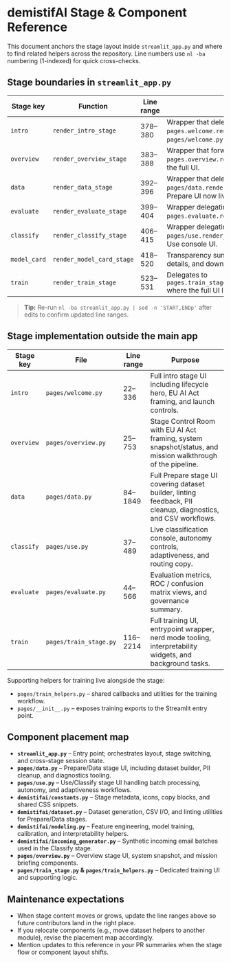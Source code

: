 # demistifAI Stage & Component Reference

This document anchors the stage layout inside `streamlit_app.py` and where to find related helpers across the repository. Line
numbers use `nl -ba` numbering (1-indexed) for quick cross-checks.

## Stage boundaries in `streamlit_app.py`
| Stage key | Function | Line range | Notes |
| --- | --- | --- | --- |
| `intro` | `render_intro_stage` | 378–380 | Wrapper that delegates to `pages.welcome.render_intro_stage`; see `pages/welcome.py` for the full UI. |
| `overview` | `render_overview_stage` | 383–388 | Wrapper that forwards to `pages.overview.render_overview_stage` for the full UI. |
| `data` | `render_data_stage` | 392–396 | Wrapper that delegates to `pages/data.render_data_stage` where the full Prepare UI now lives. |
| `evaluate` | `render_evaluate_stage` | 399–404 | Wrapper delegating to `pages.evaluate.render_evaluate_stage_page`. |
| `classify` | `render_classify_stage` | 406–415 | Wrapper delegating to `pages/use.render_classify_stage` for the full Use console UI. |
| `model_card` | `render_model_card_stage` | 418–520 | Transparency summary, dataset snapshot details, and download affordances. |
| `train` | `render_train_stage` | 523–531 | Delegates to `pages.train_stage.render_train_stage_page` where the full UI lives. |

> **Tip:** Re-run `nl -ba streamlit_app.py | sed -n 'START,ENDp'` after edits to confirm updated line ranges.

## Stage implementation outside the main app
| Stage key | File | Line range | Purpose |
| --- | --- | --- | --- |
| `intro` | `pages/welcome.py` | 22–336 | Full intro stage UI including lifecycle hero, EU AI Act framing, and launch controls. |
| `overview` | `pages/overview.py` | 25–753 | Stage Control Room with EU AI Act framing, system snapshot/status, and mission walkthrough of the pipeline. |
| `data` | `pages/data.py` | 84–1849 | Full Prepare stage UI covering dataset builder, linting feedback, PII cleanup, diagnostics, and CSV workflows. |
| `classify` | `pages/use.py` | 37–489 | Live classification console, autonomy controls, adaptiveness, and routing copy. |
| `evaluate` | `pages/evaluate.py` | 44–566 | Evaluation metrics, ROC / confusion matrix views, and governance summary. |
| `train` | `pages/train_stage.py` | 116–2214 | Full training UI, entrypoint wrapper, nerd mode tooling, interpretability widgets, and background tasks. |

Supporting helpers for training live alongside the stage:
- `pages/train_helpers.py` – shared callbacks and utilities for the training workflow.
- `pages/__init__.py` – exposes training exports to the Streamlit entry point.

## Component placement map
- **`streamlit_app.py`** – Entry point; orchestrates layout, stage switching, and cross-stage session state.
- **`pages/data.py`** – Prepare/Data stage UI, including dataset builder, PII cleanup, and diagnostics tooling.
- **`pages/use.py`** – Use/Classify stage UI handling batch processing, autonomy, and adaptiveness workflows.
- **`demistifai/constants.py`** – Stage metadata, icons, copy blocks, and shared CSS snippets.
- **`demistifai/dataset.py`** – Dataset generation, CSV I/O, and linting utilities for Prepare/Data stages.
- **`demistifai/modeling.py`** – Feature engineering, model training, calibration, and interpretability helpers.
- **`demistifai/incoming_generator.py`** – Synthetic incoming email batches used in the Classify stage.
- **`pages/overview.py`** – Overview stage UI, system snapshot, and mission briefing components.
- **`pages/train_stage.py` & `pages/train_helpers.py`** – Dedicated training UI and supporting logic.

## Maintenance expectations
- When stage content moves or grows, update the line ranges above so future contributors land in the right place.
- If you relocate components (e.g., move dataset helpers to another module), revise the placement map accordingly.
- Mention updates to this reference in your PR summaries when the stage flow or component layout shifts.
